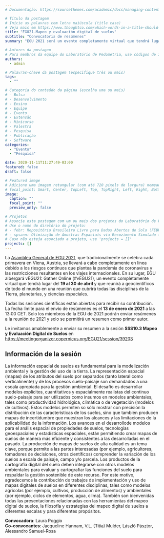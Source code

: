 ```yaml
---
# Documentação: https://sourcethemes.com/academic/docs/managing-content/

# Título da postagem
# Inicie as palavras com letra maiúscula (title case)
# Veja mais em https://www.thoughtco.com/which-words-in-a-title-should-be-capitalized-1691026
title: "EGU21—Mapeo y evaluación digital de suelos"
subtitle: "Convocatoria de resúmenes"
summary: "EGU 2021 será un evento completamente virtual que tendrá lugar del 19 al 30 de abril. Todas las sesiones científicas están abiertas para recibir su contribución. La fecha límite para el envío de resúmenes es el 13 de enero de 2021. Envíe su resumen a la sesión SSS10.3 Mapeo y Evaluación Digital de Suelos."

# Autores da postagem
# Para membros da equipe do Laboratório de Pedometria, use códigos de identificação conforme 'content/authors'
authors:
  - admin

# Palavras-chave da postagem (especifique três ou mais)
tags:
  - ""

# Categoria do conteúdo da página (escolha uma ou mais)
# - Bolsa
# - Desenvolvimento
# - Ensino
# - Equipe
# - Evento
# - Extensão
# - Minicurso
# - Palestra
# - Pesquisa
# - Publicação
# - Software
categories:
  - "Evento"
  - "Pesquisa"

date: 2020-11-11T11:27:49-03:00
featured: false
draft: false

# Featured image
# Adicione uma imagem retangular (com até 720 pixels de largura) nomeada 'featured' ao diretório desta postagem
# focal_point: Smart, Center, TopLeft, Top, TopRight, Left, Right, BottomLeft, Bottom, BottomRight
image:
  caption: ""
  focal_point: ""
  preview_only: false

# Projetos
# Associe esta postagem com um ou mais dos projetos do Laboratório de Pedometria
# Use o nome do diretório do projeto:
# - febr: Repositório Brasileiro Livre para Dados Abertos do Solo (FEBR)
# - spsann: Otimização de Amostras Espaciais via Recozimento Simulado (SPSANN)
# Caso não esteja associado a projeto, use 'projects = []'
projects: []
---
```


La [Asamblea General de EGU 2021][egu21], que tradicionalmente se celebra cada primavera en Viena, Austria, se llevará a cabo completamente en línea debido a los riesgos continuos que plantea la pandemia de coronavirus y las restricciones resultantes en los viajes internacionales. En su lugar, EGU albergará vEGU21: Gather Online (#vEGU21), un evento completamente virtual que tendrá lugar del **19 al 30 de abril** y que reunirá a geocientíficos de todo el mundo en una reunión que cubrirá todas las disciplinas de la Tierra, planetarias, y ciencias espaciales.

[egu21]: https://egu21.eu/

Todas las sesiones científicas están abiertas para recibir su contribución. La fecha límite para el envío de resúmenes es el **13 de enero de 2021** a las 13:00 CET. Solo los miembros de la EGU de 2021 podrán enviar resúmenes a la reunión de 2021 y solo se permitirá un resumen como primer autor.

Le invitamos amablemente a enviar su resumen a la sesión **SSS10.3 Mapeo y Evaluación Digital de Suelos** en https://meetingorganizer.copernicus.org/EGU21/session/39203

## Información de la sesión

La información espacial de suelos es fundamental para la modelización ambiental y la gestión del uso de la tierra. La representación espacial (mapas) de los atributos del suelo por separados (tanto lateral como verticalmente) y de los procesos suelo-paisaje son demandados a una escala apropiada para la gestión ambiental. El desafío es desarrollar modelos explícitos, cuantitativos y espacialmente realistas del continuo suelo-paisaje para ser utilizados como insumos en modelos ambientales, tales como productividad hidrológica, climática o de vegetación (modelos de cultivos). Estos modelos permiten so sólo mostrar con precisión la distribución de las características de los suelos, sino que también producen mapas de incertidumbre que muestran los alcances y las limitaciones de la aplicabilidad de la información. Los avances en el desarrollode modelos para el anális espacial de propiedades de suelos, tecnologías geoespaciales y estadísticas espaciales, están permitiendo crear mapas de suelos de manera más eficiente y consistentes a las desarrolladas en el pasado. La producción de mapas de suelos de alta calidad es un tema clave, porque permite a las partes interesadas (por ejemplo, agricultores, tomadores de decisiones, otros científicos) comprender la variación de los suelos a escala de paisaje, campo y/o parcela. Los productos de la cartografía digital del suelo deben integrarse con otros modelos ambientales para evaluar y cartografiar las funciones del suelo para respaldar la gestión sostenible de este recurso. Por este motivo, agradecemos la contribución de trabajos de implementación y uso de mapas digitales de suelos en diferentes disciplinas, tales como modelos agrícolas (por ejemplo, cultivos, producción de alimentos) y ambientales (por ejemplo, ciclos de elementos, agua, clima). También son bienvenidas todas las presentaciones relacionadas con las herramientas del mapeo digital de suelos, la filosofía y estrategias del mapeo digital de suelos a diferentes escalas y para diferentes propósitos.

**Convocadora**: Laura Poggio<br>
**Co-convocantes**: Jacqueline Hannam, V.L. (Titia) Mulder, László Pásztor, Alessandro Samuel-Rosa
